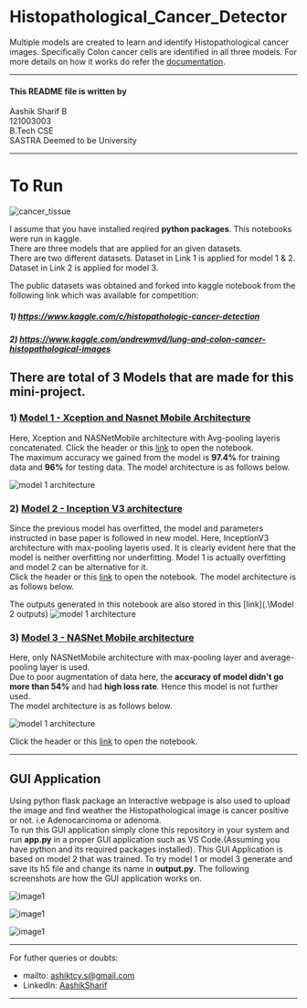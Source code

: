# Histopathological_Cancer_Detector

Multiple models are created to learn and identify Histopathological cancer images.
Specifically Colon cancer cells are identified in all three models. 
For more details on how it works do refer the [documentation](./Documentations).
_________________________________________________________________________________
#### This README file is written by 

Aashik Sharif B  
121003003  
B.Tech CSE  
SASTRA Deemed to be University  
_________________________________________________________________________________
# To Run


![cancer_tissue](./images/cancer_tissue.jpg)  

I assume that you have installed reqired **python packages**. This notebooks were run in kaggle.  
There are three models that are applied for an given datasets.  
There are two different datasets. Dataset in Link 1 is applied for model 1 & 2.  
Dataset in Link 2 is applied for model 3. 

The public datasets was obtained and forked into kaggle notebook from the following link which was available for competition:  
##### 1) https://www.kaggle.com/c/histopathologic-cancer-detection
##### 2) https://www.kaggle.com/andrewmvd/lung-and-colon-cancer-histopathological-images


## There are total of **3 Models** that are made for this mini-project.
### 1) [Model 1 - Xception and Nasnet Mobile Architecture](./models/model1.ipynb)

Here, Xception and NASNetMobile architecture with Avg-pooling layeris concatenated. Click the header or this [link](./models/model1.ipynb) to open the notebook.  
The maximum accuracy we gained from the model is **97.4%** for training data and **96%** for testing data. The model architecture is as follows below. 

![model 1 architecture](./images/model1.png)
 
### 2) [Model 2 - Inception V3 architecture](./models/model2.ipynb)  
    
Since the previous model has overfitted, the model and parameters instructed in base paper is followed in new model. Here, InceptionV3 architecture with max-pooling layeris used.
It is clearly evident here that the model is neither overfitting nor underfitting. Model 1 is actually overfitting and model 2 can be alternative for it.  
Click the header or this [link](./models/model2.ipynb) to open the notebook.  The model architecture is as follows below. 

The outputs generated in this notebook are also stored in this [link](.\Model 2 outputs)
![model 1 architecture](./images/model2.png)
   
### 3) [Model 3 - NASNet Mobile architecture](./models/model3.ipynb)  

 Here, only NASNetMobile architecture with max-pooling layer and average-pooling layer is used.  
 Due to poor augmentation of data here, the **accuracy of model didn't go more than 54%** and had **high loss  rate**. Hence this model is not further used.   
 The model architecture is as follows below. 

![model 1 architecture](./images/model3.png)
 
 Click the header or this [link](./models/model3.ipynb) to open the notebook.  

_________________________________________________________________________________
## GUI Application

Using python flask package an Interactive webpage is also used to upload the image and find weather the Histopathological image is cancer positive or not. i.e Adenocarcinoma or adenoma.  
To run this GUI application simply clone this repository in your system and run **app.py** in a proper GUI application such as VS Code.(Assuming you have python and its required packages installed).
This GUI Application is based on model 2 that was trained. To try model 1 or model 3 generate and save its h5 file and change its name in **output.py**.
The following screenshots are how the GUI application  works on.   

![image1](./images/app1.png)  

![image1](./images/app2.png)  

![image1](./images/app3.png)  

_________________________________________________________________________________

For futher queries or doubts:  
* mailto: ashiktcy.s@gmail.com  
* LinkedIn: [AashikSharif](https://www.linkedin.com/in/aashik-sharif-b-44ba40b5/)

_________________________________________________________________________________
